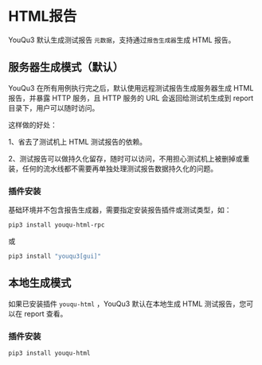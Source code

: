 # HTML报告

YouQu3 默认生成测试报告 `元数据`，支持通过`报告生成器`生成 HTML 报告。

## 服务器生成模式（默认）

YouQu3 在所有用例执行完之后，默认使用远程测试报告生成服务器生成 HTML 报告，并暴露 HTTP 服务，且 HTTP 服务的 URL 会返回给测试机生成到 report 目录下，用户可以随时访问。

这样做的好处：

1、省去了测试机上 HTML 测试报告的依赖。

2、测试报告可以做持久化留存，随时可以访问，不用担心测试机上被删掉或重装，任何的流水线都不需要再单独处理测试报告数据持久化的问题。

### 插件安装

基础环境并不包含报告生成器，需要指定安装报告插件或测试类型，如：

```bash
pip3 install youqu-html-rpc
```

或

```bash
pip3 install "youqu3[gui]"
```

## 本地生成模式

如果已安装插件 `youqu-html` ，YouQu3 默认在本地生成 HTML 测试报告，您可以在 report 查看。

### 插件安装

```bash
pip3 install youqu-html
```